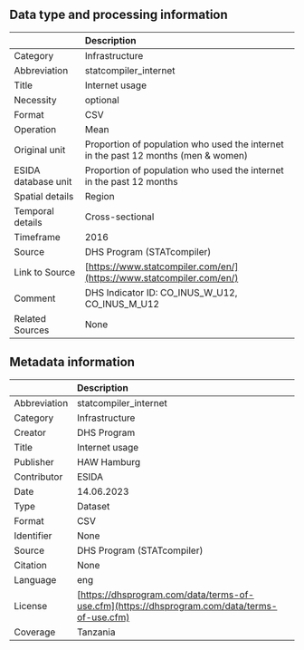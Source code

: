 ## Data type and processing information 

|                     | Description                                                                        |
|:--------------------|:-----------------------------------------------------------------------------------|
| Category            | Infrastructure                                                                     |
| Abbreviation        | statcompiler_internet                                                              |
| Title               | Internet usage                                                                     |
| Necessity           | optional                                                                           |
| Format              | CSV                                                                                |
| Operation           | Mean                                                                               |
| Original unit       | Proportion of population who used the internet in the past 12 months (men & women) |
| ESIDA database unit | Proportion of population who used the internet in the past 12 months               |
| Spatial details     | Region                                                                             |
| Temporal details    | Cross-sectional                                                                    |
| Timeframe           | 2016                                                                               |
| Source              | DHS Program (STATcompiler)                                                         |
| Link to Source      | [https://www.statcompiler.com/en/](https://www.statcompiler.com/en/)               |
| Comment             | DHS Indicator ID: CO_INUS_W_U12, CO_INUS_M_U12                                     |
| Related Sources     | None                                                                               |

## Metadata information 

|              | Description                                                                                  |
|:-------------|:---------------------------------------------------------------------------------------------|
| Abbreviation | statcompiler_internet                                                                        |
| Category     | Infrastructure                                                                               |
| Creator      | DHS Program                                                                                  |
| Title        | Internet usage                                                                               |
| Publisher    | HAW Hamburg                                                                                  |
| Contributor  | ESIDA                                                                                        |
| Date         | 14.06.2023                                                                                   |
| Type         | Dataset                                                                                      |
| Format       | CSV                                                                                          |
| Identifier   | None                                                                                         |
| Source       | DHS Program (STATcompiler)                                                                   |
| Citation     | None                                                                                         |
| Language     | eng                                                                                          |
| License      | [https://dhsprogram.com/data/terms-of-use.cfm](https://dhsprogram.com/data/terms-of-use.cfm) |
| Coverage     | Tanzania                                                                                     |